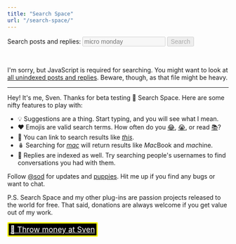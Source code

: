 ```yaml
---
title: "Search Space"
url: "/search-space/"
---
```


<form id="search-space-form" role="search">
  <p>
    <label for="q">Search posts and replies:</label>
    <input type="search" name="q" id="q" placeholder="micro monday" disabled list="search-space-suggestions" data-documents-url="{{< search-space/documents-url >}}" />
    <button disabled>Search</button>
  </p>

  <datalist id="search-space-suggestions"></datalist>
</form>

<p id="search-space-info">&nbsp;</p>

<noscript>
  <p>I'm sorry, but JavaScript is required for searching. You might want to look at <a href="{{< search-space/documents-url >}}">all unindexed posts and replies</a>. Beware, though, as that file might be heavy.</p>
</noscript>

<hr />

<div id="search-space-results">
  <p>Hey! It's me, Sven. Thanks for beta testing 🔭 Search Space. Here are some nifty features to play with:</p>

  <ul>
    <li>💡 Suggestions are a thing. Start typing, and you will see what I mean.</li>
    <li>❤️ Emojis are valid search terms. How often do you <a href="?q=😂">😂</a>, <a href="?q=😭">😭</a>, or read <a href="?q=📚">📚</a>?</li>
    <li>🔗 You can link to search results like <a href="?q=this"><em>this</em></a>.</li>
    <li>🪆 Searching for <a href="?q=mac"><em>mac</em></a> will return results like <em>Mac</em>Book and <em>mac</em>hine.</li>
    <li>💬 Replies are indexed as well. Try searching people's usernames to find conversations you had with them.</li>
  </ul>

  <p>Follow <a href="https://micro.blog/sod">@sod</a> for updates and <a href="https://micro.blog/sod/13396481">puppies</a>. Hit me up if you find any bugs or want to chat.</p>
  <p>P.S. Search Space and my other plug-ins are passion projects released to the world for free. That said, donations are always welcome if you get value out of my work.</p>
  <p><a href="https://dahlstrand.net/donate/" id="throw-money-at-sven">💸 Throw money at Sven</a></p>
</div>

<script src="./minisearch.js"></script>
<script src="./application.js" type="module"></script>

<style>
  #search-space-form input,
  #search-space-form button {
    font-size: 1em;
  }

  #throw-money-at-sven {
    display:inline-block;border: solid 0.2em yellow;border-radius:2px;background:black; color:white;padding:0.2em;font-size:1.23em;
  }
</style>
